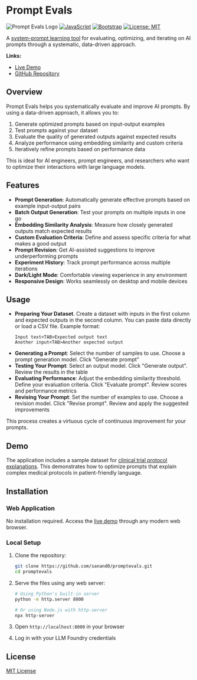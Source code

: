 # Prompt Evals

![Prompt Evals Logo](https://img.shields.io/badge/Prompt%20Evals-Optimize%20Your%20Prompts-2563eb)
[![JavaScript](https://img.shields.io/badge/Language-JavaScript-f7df1e)](https://developer.mozilla.org/en-US/docs/Web/JavaScript)
[![Bootstrap](https://img.shields.io/badge/Framework-Bootstrap%205-7952b3)](https://getbootstrap.com/)
[![License: MIT](https://img.shields.io/badge/License-MIT-yellow.svg)](https://opensource.org/licenses/MIT)

A [system-prompt learning tool](https://x.com/karpathy/status/1921368644069765486) for evaluating, optimizing, and iterating on AI prompts through a systematic, data-driven approach.

**Links:**

- [Live Demo](https://sanand0.github.io/promptevals)
- [GitHub Repository](https://github.com/sanand0/promptevals)

## Overview

Prompt Evals helps you systematically evaluate and improve AI prompts. By using a data-driven approach, it allows you to:

1. Generate optimized prompts based on input-output examples
2. Test prompts against your dataset
3. Evaluate the quality of generated outputs against expected results
4. Analyze performance using embedding similarity and custom criteria
5. Iteratively refine prompts based on performance data

This is ideal for AI engineers, prompt engineers, and researchers who want to optimize their interactions with large language models.

## Features

- **Prompt Generation**: Automatically generate effective prompts based on example input-output pairs
- **Batch Output Generation**: Test your prompts on multiple inputs in one go
- **Embedding Similarity Analysis**: Measure how closely generated outputs match expected results
- **Custom Evaluation Criteria**: Define and assess specific criteria for what makes a good output
- **Prompt Revision**: Get AI-assisted suggestions to improve underperforming prompts
- **Experiment History**: Track prompt performance across multiple iterations
- **Dark/Light Mode**: Comfortable viewing experience in any environment
- **Responsive Design**: Works seamlessly on desktop and mobile devices

## Usage

- **Preparing Your Dataset**. Create a dataset with inputs in the first column and expected outputs in the second column. You can paste data directly or load a CSV file. Example format:
  ```
  Input text<TAB>Expected output text
  Another input<TAB>Another expected output
  ```
- **Generating a Prompt**: Select the number of samples to use. Choose a prompt generation model. Click "Generate prompt"
- **Testing Your Prompt**: Select an output model. Click "Generate output". Review the results in the table
- **Evaluating Performance**: Adjust the embedding similarity threshold. Define your evaluation criteria. Click "Evaluate prompt". Review scores and performance metrics
- **Revising Your Prompt**: Set the number of examples to use. Choose a revision model. Click "Revise prompt". Review and apply the suggested improvements

This process creates a virtuous cycle of continuous improvement for your prompts.

## Demo

The application includes a sample dataset for [clinical trial protocol explanations](clinical-trial-protocol-explanation.csv). This demonstrates how to optimize prompts that explain complex medical protocols in patient-friendly language.

## Installation

### Web Application

No installation required. Access the [live demo](https://sanand0.github.io/promptevals) through any modern web browser.

### Local Setup

1. Clone the repository:
   ```bash
   git clone https://github.com/sanand0/promptevals.git
   cd promptevals
   ```
2. Serve the files using any web server:

   ```bash
   # Using Python's built-in server
   python -m http.server 8000

   # Or using Node.js with http-server
   npx http-server
   ```

3. Open `http://localhost:8000` in your browser
4. Log in with your LLM Foundry credentials

## License

[MIT License](LICENSE)
